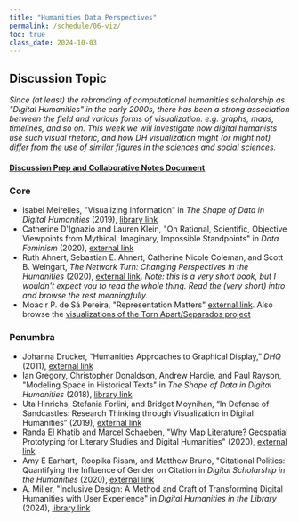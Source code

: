 ```yaml
---
title: "Humanities Data Perspectives"
permalink: /schedule/06-viz/
toc: true
class_date: 2024-10-03
---
```


## Discussion Topic

_Since (at least) the rebranding of computational humanities scholarship as "Digital Humanities" in the early 2000s, there has been a strong association between the field and various forms of visualization: e.g. graphs, maps, timelines, and so on. This week we will investigate how digital humanists use such visual rhetoric, and how DH visualization might (or might not) differ from the use of similar figures in the sciences and social sciences._

#### [Discussion Prep and Collaborative Notes Document](https://docs.google.com/document/d/1X7cwaoxmdJTMMY-aDXt-qo9lu1mz6QU3PxhrwyU4M4Q/edit?usp=sharing)

### Core

+ Isabel Meirelles, "Visualizing Information" in _The Shape of Data in Digital Humanities_ (2019), [library link](https://www-taylorfrancis-com.proxy2.library.illinois.edu/chapters/edit/10.4324/9781315552941-7/visualizing-information-isabel-meirelles?context=ubx&refId=8efb709b-8e24-4ddc-8de4-6501cc711da2)
+ Catherine D'Ignazio and Lauren Klein, "On Rational, Scientific, Objective Viewpoints from Mythical, Imaginary, Impossible Standpoints" in _Data Feminism_ (2020), [external link](https://data-feminism.mitpress.mit.edu/pub/5evfe9yd/release/5?readingCollection=0cd867ef)
+ Ruth Ahnert, Sebastian E. Ahnert, Catherine Nicole Coleman, and Scott B. Weingart, _The Network Turn: Changing Perspectives in the Humanities_ (2020), [external link](https://doi.org/10.1017/9781108866804). _Note: this is a very short book, but I wouldn't expect you to read the whole thing. Read the (very short) intro and browse the rest meaningfully._
+ Moacir P. de Sá Pereira, "Representation Matters" [external link](https://xpmethod.columbia.edu/torn-apart/reflections/moacir_p_de_sa_pereira_2.html). Also browse the [visualizations of the Torn Apart/Separados project](https://xpmethod.columbia.edu/torn-apart/volume/2/visualizations.html#districts)

### Penumbra

+ Johanna Drucker, “Humanities Approaches to Graphical Display,” _DHQ_ (2011), [external link](http://digitalhumanities.org/dhq/vol/5/1/000091/000091.html)
+ Ian Gregory, Christopher Donaldson, Andrew Hardie, and Paul Rayson, "Modeling Space in Historical Texts" in _The Shape of Data in Digital Humanities_ (2018), [library link](https://www-taylorfrancis-com.proxy2.library.illinois.edu/chapters/edit/10.4324/9781315552941-5/modeling-space-historical-texts-ian-gregory-christopher-donaldson-andrew-hardie-paul-rayson?context=ubx&refId=c877c2d9-0e73-4cb6-a802-bb55986fefa5)
+ Uta Hinrichs, Stefania Forlini, and Bridget Moynihan, “In Defense of Sandcastles: Research Thinking through Visualization in Digital Humanities” (2019), [external link](https://doi.org/10.1093/llc/fqy051)
+ Randa El Khatib and Marcel Schaeben, "Why Map Literature? Geospatial Prototyping for Literary Studies and Digital Humanities" (2020), [external link](https://doi.org/10.16995/dscn.381)
+ Amy E Earhart,  Roopika Risam, and Matthew Bruno, "Citational Politics: Quantifying the Influence of Gender on Citation in _Digital Scholarship in the Humanities_ (2020), [external link](https://doi.org/10.1093/llc/fqaa011)
+ A. Miller, "Inclusive Design: A Method and Craft of Transforming Digital Humanities with User Experience" in _Digital Humanities in the Library_ (2024), [library link](https://ebookcentral.proquest.com/lib/uiuc/reader.action?docID=31260945&ppg=86)